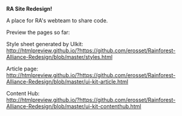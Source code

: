 <strong>RA Site Redesign!</strong>

A place for RA's webteam to share code. 

Preview the pages so far: 

Style sheet generated by UIkit:<br>
http://htmlpreview.github.io/?https://github.com/erosset/Rainforest-Alliance-Redesign/blob/master/styles.html

Article page:<br>
http://htmlpreview.github.io/?https://github.com/erosset/Rainforest-Alliance-Redesign/blob/master/ui-kit-article.html

Content Hub:<br>
http://htmlpreview.github.io/?https://github.com/erosset/Rainforest-Alliance-Redesign/blob/master/ui-kit-contenthub.html

